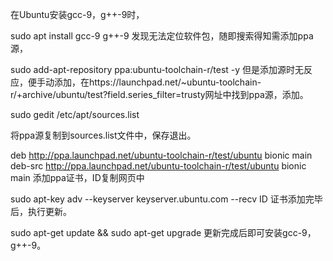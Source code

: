 在Ubuntu安装gcc-9，g++-9时，

sudo apt install gcc-9 g++-9
发现无法定位软件包，随即搜索得知需添加ppa源，

sudo add-apt-repository ppa:ubuntu-toolchain-r/test -y
但是添加源时无反应，便手动添加，在https://launchpad.net/~ubuntu-toolchain-r/+archive/ubuntu/test?field.series_filter=trusty网址中找到ppa源，添加。

sudo gedit /etc/apt/sources.list


将ppa源复制到sources.list文件中，保存退出。

deb http://ppa.launchpad.net/ubuntu-toolchain-r/test/ubuntu bionic main 
deb-src http://ppa.launchpad.net/ubuntu-toolchain-r/test/ubuntu bionic main 
添加ppa证书，ID复制网页中

 

sudo apt-key adv --keyserver keyserver.ubuntu.com --recv ID
 证书添加完毕后，执行更新。

sudo apt-get update && sudo apt-get upgrade
更新完成后即可安装gcc-9，g++-9。
